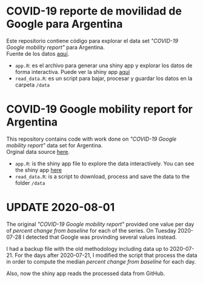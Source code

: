 # COVID-19 reporte de movilidad de Google para Argentina  
Este repositorio contiene código para explorar el data set _"COVID-19 Google mobility report"_ para Argentina.   
Fuente de los datos [aquí](https://www.google.com/covid19/mobility/index.html?hl=en).  

* `app.R`: es el archivo para generar una shiny app y explorar los datos de forma interactiva. Puede ver la shiny app [aquí](https://canovasjm.shinyapps.io/covid-19-argentina/)  
* `read_data.R`: es un script para bajar, procesar y guardar los datos en la carpeta `/data`  


# COVID-19 Google mobility report for Argentina  
This repository contains code with work done on _"COVID-19 Google mobility report"_ data set for Argentina.   
Orginal data source [here](https://www.google.com/covid19/mobility/index.html?hl=en).  

* `app.R`: is the shiny app file to explore the data interactively. You can see the shiny app [here](https://canovasjm.shinyapps.io/covid-19-argentina/)    
* `read_data.R`: is a script to download, process and save the data to the folder `/data`

# UPDATE 2020-08-01  
The original _"COVID-19 Google mobility report"_ provided one value per day of _percent change from baseline_ for each of the series. On Tuesday 2020-07-28 I detected that Google was provinding several values instead. 

I had a backup file with the old methodology including data up to 2020-07-21. For the days after 2020-07-21, I modified the script that process the data in order to compute the median _percent change from baseline_ for each day. 

Also, now the shiny app reads the processed data from GitHub.

